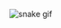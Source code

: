  ![snake gif](https://github.com/edson_alive/edson_alive/blob/output/github-contribution-grid-snake.gif)
